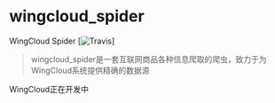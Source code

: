 # wingcloud_spider
WingCloud Spider
[![Travis](https://img.shields.io/badge/python-3.6-orange.svg)]

> wingcloud_spider是一套互联网商品各种信息爬取的爬虫，致力于为WingCloud系统提供精确的数据源

WingCloud正在开发中
